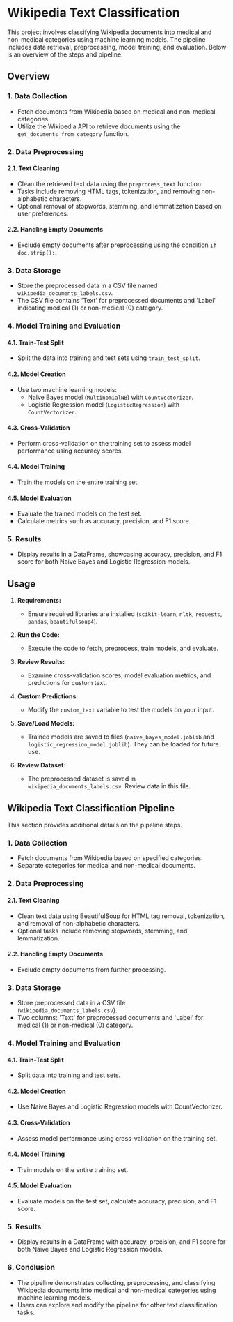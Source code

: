 # Wikipedia Text Classification

This project involves classifying Wikipedia documents into medical and non-medical categories using machine learning models. The pipeline includes data retrieval, preprocessing, model training, and evaluation. Below is an overview of the steps and pipeline:

## Overview

### 1. **Data Collection**

- Fetch documents from Wikipedia based on medical and non-medical categories.
- Utilize the Wikipedia API to retrieve documents using the `get_documents_from_category` function.

### 2. **Data Preprocessing**

#### 2.1. **Text Cleaning**

- Clean the retrieved text data using the `preprocess_text` function.
- Tasks include removing HTML tags, tokenization, and removing non-alphabetic characters.
- Optional removal of stopwords, stemming, and lemmatization based on user preferences.

#### 2.2. **Handling Empty Documents**

- Exclude empty documents after preprocessing using the condition `if doc.strip():`.

### 3. **Data Storage**

- Store the preprocessed data in a CSV file named `wikipedia_documents_labels.csv`.
- The CSV file contains 'Text' for preprocessed documents and 'Label' indicating medical (1) or non-medical (0) category.

### 4. **Model Training and Evaluation**

#### 4.1. **Train-Test Split**

- Split the data into training and test sets using `train_test_split`.

#### 4.2. **Model Creation**

- Use two machine learning models:
  - Naive Bayes model (`MultinomialNB`) with `CountVectorizer`.
  - Logistic Regression model (`LogisticRegression`) with `CountVectorizer`.

#### 4.3. **Cross-Validation**

- Perform cross-validation on the training set to assess model performance using accuracy scores.

#### 4.4. **Model Training**

- Train the models on the entire training set.

#### 4.5. **Model Evaluation**

- Evaluate the trained models on the test set.
- Calculate metrics such as accuracy, precision, and F1 score.

### 5. **Results**

- Display results in a DataFrame, showcasing accuracy, precision, and F1 score for both Naive Bayes and Logistic Regression models.

## Usage

1. **Requirements:**
   - Ensure required libraries are installed (`scikit-learn`, `nltk`, `requests`, `pandas`, `beautifulsoup4`).

2. **Run the Code:**
   - Execute the code to fetch, preprocess, train models, and evaluate.

3. **Review Results:**
   - Examine cross-validation scores, model evaluation metrics, and predictions for custom text.

4. **Custom Predictions:**
   - Modify the `custom_text` variable to test the models on your input.

5. **Save/Load Models:**
   - Trained models are saved to files (`naive_bayes_model.joblib` and `logistic_regression_model.joblib`). They can be loaded for future use.

6. **Review Dataset:**
   - The preprocessed dataset is saved in `wikipedia_documents_labels.csv`. Review data in this file.

## Wikipedia Text Classification Pipeline

This section provides additional details on the pipeline steps.

### 1. **Data Collection**

- Fetch documents from Wikipedia based on specified categories.
- Separate categories for medical and non-medical documents.

### 2. **Data Preprocessing**

#### 2.1. **Text Cleaning**

- Clean text data using BeautifulSoup for HTML tag removal, tokenization, and removal of non-alphabetic characters.
- Optional tasks include removing stopwords, stemming, and lemmatization.

#### 2.2. **Handling Empty Documents**

- Exclude empty documents from further processing.

### 3. **Data Storage**

- Store preprocessed data in a CSV file (`wikipedia_documents_labels.csv`).
- Two columns: 'Text' for preprocessed documents and 'Label' for medical (1) or non-medical (0) category.

### 4. **Model Training and Evaluation**

#### 4.1. **Train-Test Split**

- Split data into training and test sets.

#### 4.2. **Model Creation**

- Use Naive Bayes and Logistic Regression models with CountVectorizer.

#### 4.3. **Cross-Validation**

- Assess model performance using cross-validation on the training set.

#### 4.4. **Model Training**

- Train models on the entire training set.

#### 4.5. **Model Evaluation**

- Evaluate models on the test set, calculate accuracy, precision, and F1 score.

### 5. **Results**

- Display results in a DataFrame with accuracy, precision, and F1 score for both Naive Bayes and Logistic Regression models.

### 6. **Conclusion**

- The pipeline demonstrates collecting, preprocessing, and classifying Wikipedia documents into medical and non-medical categories using machine learning models.
- Users can explore and modify the pipeline for other text classification tasks.